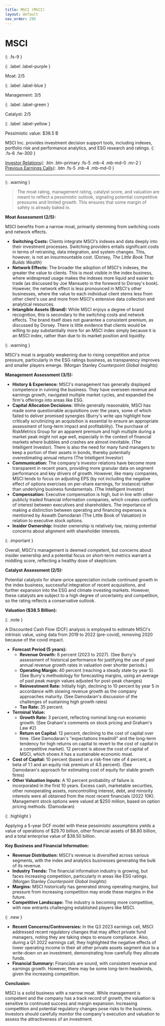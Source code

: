 ```yaml
---
title: MSCI (MSCI)
layout: default
nav_order: 295
---
```


# MSCI
{: .fs-9 }

{: .label .label-purple }

Moat: 2/5

{: .label .label-blue }

Management: 3/5

{: .label .label-green }

Catalyst: 2/5

{: .label .label-yellow }

Pessimistic value: $38.5 B

MSCI Inc. provides investment decision support tools, including indexes, portfolio risk and performance analytics, and ESG research and ratings.
{: .fs-6 .fw-300 }

[Investor Relations](https://www.google.com/search?q=MSCI+investor+relations){: .btn .btn-primary .fs-5 .mb-4 .mb-md-0 .mr-2 }
[Previous Earnings Calls](https://discountingcashflows.com/company/MSCI/transcripts/){: .btn .fs-5 .mb-4 .mb-md-0 }

---

{: .warning } 
>The moat rating, management rating, catalyst score, and valuation are meant to reflect a pessimistic outlook, signaling potential competitive pressures and limited growth. This ensures that some margin of safety is already baked in.


**Moat Assessment (2/5):**

MSCI benefits from a narrow moat, primarily stemming from switching costs and network effects.  

* **Switching Costs:** Clients integrate MSCI's indexes and data deeply into their investment processes.  Switching providers entails significant costs in terms of retraining, data integration, and system changes. This, however, is not an insurmountable cost. (Dorsey, *The Little Book That Builds Wealth*)
* **Network Effects:**  The broader the adoption of MSCI's indexes, the greater the value to clients. This is most visible in the index business, where widespread usage makes the indexes more liquid and easier to trade (as discussed by Joe Mansueto in the foreword to Dorsey's book).  However, the network effect is less pronounced in MSCI's other businesses, where the value to each individual client stems less from other client's use and more from MSCI's extensive data collection and analytical resources.
* **Intangible Assets (Brand):**  While MSCI enjoys a degree of brand recognition, this is secondary to the switching costs and network effects.  The brand itself does not guarantee a consistent premium, as discussed by Dorsey.  There is little evidence that clients would be willing to pay substantially more for an MSCI index simply because it is an MSCI index, rather than due to its market position and liquidity.

{: .warning }

MSCI's moat is arguably weakening due to rising competition and price pressure, particularly in the ESG ratings business, as transparency improves and smaller players emerge. (Morgan Stanley *Counterpoint Global Insights*)

**Management Assessment (3/5):**

* **History & Experience:** MSCI's management has generally displayed competence in running the business.  They have overseen revenue and earnings growth, navigated multiple market cycles, and expanded the firm's offerings into areas like ESG.
* **Capital Allocation Decisions:** While generally reasonable, MSCI has made some questionable acquisitions over the years, some of which failed to deliver promised synergies (Burry's write ups highlight how critically scrutinizing an acquisition is essential to ensure an appropriate assessment of long-term impact and profitability). The purchase of RiskMetrics Group for an apparent premium and high multiple during a market peak might not age well, especially in the context of financial markets where bubbles and crashes are almost inevitable. (The Intelligent Investor). There is also the need for many fund managers to keep a portion of their assets in bonds, thereby potentially overestimating annual returns (The Intelligent Investor)
* **Communication:** The company's investor relations have become more transparent in recent years, providing more granular data on segment performance and key drivers of growth.  However, like many companies, MSCI tends to focus on adjusting EPS (by not including the negative effect of options exercises on per-share earnings, for instance) rather than underlying business fundamentals. (The Intelligent Investor)
* **Compensation:**  Executive compensation is high, but in line with other publicly traded financial information companies, which creates conflicts of interest between executives and shareholders. The importance of making a distinction between operating and financing expenses is mentioned by Aswath Damodaran (The Little Book of Valuation)  in relation to executive stock options.
* **Insider Ownership:**  Insider ownership is relatively low, raising potential concerns about alignment with shareholder interests.

{: .important }

Overall, MSCI's management is deemed competent, but concerns about insider ownership and a potential focus on short-term metrics warrant a middling score, reflecting a healthy dose of skepticism.  

**Catalyst Assessment (2/5):**

Potential catalysts for share-price appreciation include continued growth in the index business, successful integration of recent acquisitions, and further expansion into the ESG and climate investing markets.  However, these catalysts are subject to a high degree of uncertainty and competition, so the rating reflects a conservative outlook.

**Valuation ($38.5 Billion):**

{: .note }

A Discounted Cash Flow (DCF) analysis is employed to estimate MSCI's intrinsic value, using data from 2019 to 2022 (pre-covid), removing 2020 because of the covid impact.

* **Forecast Period (5 years):**
    * **Revenue Growth:** 8 percent (2023 to 2027). (See Burry's assessment of historical performance for justifying the use of past annual revenue growth rates in valuation over shorter periods.)
    * **Operating Margin:** 40 percent (reaching a steady state by year 5). (See Burry's methodology for forecasting margins, using an average of past peak margin values adjusted for post-peak changes)
    * **Reinvestment Rate:**  Initially high, declining to 10 percent by year 5 in accordance with slowing revenue growth as the company approaches maturity. (See Damodaran's discussion of the challenges of sustaining high growth rates)
    * **Tax Rate:** 35 percent.  
* **Terminal Value:**
    * **Growth Rate:** 3 percent, reflecting nominal long-run economic growth. (See Graham's comments on stock pricing and Graham's Law #2)
    * **Return on Capital:** 12 percent, declining to the cost of capital over time.  (See Damodaran's "expectations treadmill" and the long-term tendency for high returns on capital to revert to the cost of capital in a competitive market).  12 percent is above the cost of capital of MSCI, which shows it has a sustainable economic moat.
* **Cost of Capital:** 10 percent (based on a risk-free rate of 4 percent, a beta of 1.1 and an equity risk premium of 4.5 percent). (See Damodaran's approach for estimating cost of equity for stable growth firms)
* **Other Valuation Inputs:**  A 10 percent probability of failure is incorporated in the first 10 years. Excess cash, marketable securities, other nonoperating assets, noncontrolling interest, debt, and minority interests were all obtained from the most recent financials (2022 10K). Management stock options were valued at $250 million, based on option pricing methods.  (Damodaran)

{: .highlight }

Applying a 5-year DCF model with these pessimistic assumptions yields a value of operations of $29.70 billion, other financial assets of $8.80 billion, and a total enterprise value of $38.50 billion.

**Key Business and Financial Information:**

* **Revenue Distribution:**  MSCI's revenue is diversified across various segments, with the index and analytics businesses generating the bulk of its revenue.
* **Industry Trends:** The financial information industry is growing, but faces increasing competition, particularly in areas like ESG ratings.  (Morgan Stanley *Counterpoint Global Insights*)
* **Margins:** MSCI historically has generated strong operating margins, but pressure from increasing competition may erode these margins in the future.
* **Competitive Landscape:** The industry is becoming more competitive, with new entrants challenging established players like MSCI.

{: .new }

* **Recent Concerns/Controversies:** In the Q3 2023 earnings call, MSCI addressed recent regulatory changes that may affect private fund managers, noting they are taking steps to ensure compliance.  Also, during a Q1 2022 earnings call, they highlighted the negative effects of lower operating income in their all other private assets segment due to a write-down on an investment, demonstrating how carefully they allocate funds.
* **Financial Summary:** Financials are sound, with consistent revenue and earnings growth. However, there may be some long-term headwinds, given the increasing competition.

**Conclusion:**

MSCI is a solid business with a narrow moat. While management is competent and the company has a track record of growth, the valuation is sensitive to continued success and margin expansion.  Increasing competition and potential regulatory changes pose risks to the business. Investors should carefully monitor the company's execution and valuation to assess the attractiveness of an investment.